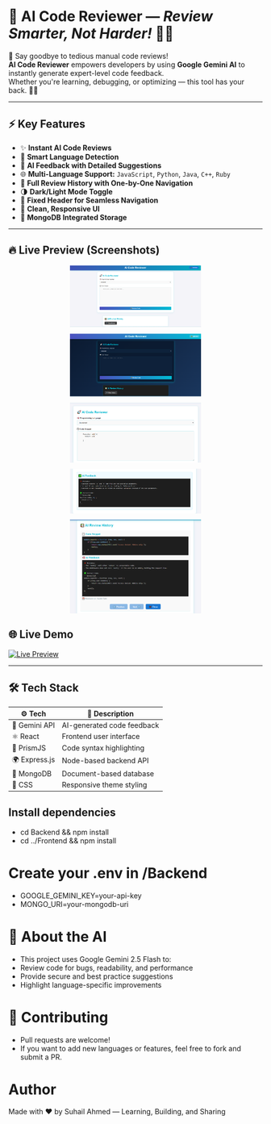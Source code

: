 # 🎯 AI Code Reviewer — *Review Smarter, Not Harder!* 🤖💡

🚀 Say goodbye to tedious manual code reviews!  
**AI Code Reviewer** empowers developers by using **Google Gemini AI** to instantly generate expert-level code feedback.  
Whether you're learning, debugging, or optimizing — this tool has your back. 🧠✨

---

## ⚡ Key Features

- ✨ **Instant AI Code Reviews**
- 🧠 **Smart Language Detection**
- 💬 **AI Feedback with Detailed Suggestions**
- 🌐 **Multi-Language Support:** `JavaScript`, `Python`, `Java`, `C++`, `Ruby`
- 📜 **Full Review History with One-by-One Navigation**
- 🌗 **Dark/Light Mode Toggle**
- 📌 **Fixed Header for Seamless Navigation**
- 🧼 **Clean, Responsive UI**
- 💾 **MongoDB Integrated Storage**

---

## 🔥 Live Preview (Screenshots)

<div align="center" style="display: flex; flex-wrap: wrap; justify-content: center; gap: 12px;">

  <img src="./Frontend/src/assets/pic1.png" width="260" alt="Light Mode Preview"/>
  <img src="./Frontend/src/assets/pic2.png" width="260" alt="Dark Mode Preview"/>
  <img src="./Frontend/src/assets/pic3.png" width="260" alt="Code Input"/>
  <img src="./Frontend/src/assets/pic4.png" width="260" alt="AI Feedback"/>
  <img src="./Frontend/src/assets/pic5.png" width="260" alt="History View"/>

</div>

## 🌐 Live Demo

[![Live Preview](https://img.shields.io/badge/Visit%20Live%20App-%23000000.svg?style=for-the-badge&logo=vercel&)](https://ai-powered-code-reviewer-ruby.vercel.app)

---

## 🛠️ Tech Stack

| ⚙️ Tech         | 📝 Description               |
|----------------|------------------------------|
| 🧠 Gemini API   | AI-generated code feedback   |
| ⚛️ React        | Frontend user interface      |
| 🧪 PrismJS      | Code syntax highlighting     |
| 🌍 Express.js   | Node-based backend API       |
| 🍃 MongoDB      | Document-based database      |
| 🎨 CSS          | Responsive theme styling     |

## Install dependencies
- cd Backend && npm install
- cd ../Frontend && npm install

# Create your .env in /Backend
- GOOGLE_GEMINI_KEY=your-api-key
- MONGO_URI=your-mongodb-uri

# 🧠 About the AI
- This project uses Google Gemini 2.5 Flash to:
- Review code for bugs, readability, and performance
- Provide secure and best practice suggestions
- Highlight language-specific improvements

# 🙌 Contributing
- Pull requests are welcome!
- If you want to add new languages or features, feel free to fork and submit a PR.

#  Author
Made with ❤️ by Suhail Ahmed — Learning, Building, and Sharing